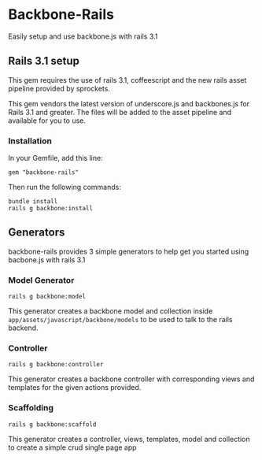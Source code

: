 # Backbone-Rails

Easily setup and use backbone.js with rails 3.1

## Rails 3.1 setup
This gem requires the use of rails 3.1, coffeescript and the new rails asset pipeline provided by sprockets.

This gem vendors the latest version of underscore.js and backbones.js for Rails 3.1 and greater. The files will be added to the asset pipeline and available for you to use. 
    
### Installation

In your Gemfile, add this line:

    gem "backbone-rails"
  
Then run the following commands:

    bundle install
    rails g backbone:install
    
## Generators
backbone-rails provides 3 simple generators to help get you started using bacbone.js with rails 3.1

### Model Generator

    rails g backbone:model
    
This generator creates a backbone model and collection inside `app/assets/javascript/backbone/models` to be used to talk to the rails backend.

### Controller
    
    rails g backbone:controller
    
This generator creates a backbone controller with corresponding views and templates for the given actions provided.

### Scaffolding

    rails g backbone:scaffold
    
This generator creates a controller, views, templates, model and collection to create a simple crud single page app